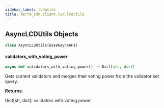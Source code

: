 ```yaml
---
sidebar_label: lcdutils
title: terra_sdk.client.lcd.lcdutils
---
```


## AsyncLCDUtils Objects

```python
class AsyncLCDUtils(BaseAsyncAPI)
```

#### validators\_with\_voting\_power

```python
async def validators_with_voting_power() -> Dict[str, dict]
```

Gets current validators and merges their voting power from the validator set query.

**Returns**:

  Dict[str, dict]: validators with voting power

